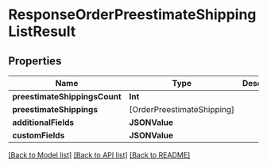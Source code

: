 # ResponseOrderPreestimateShippingListResult

## Properties
Name | Type | Description | Notes
------------ | ------------- | ------------- | -------------
**preestimateShippingsCount** | **Int** |  | [optional] 
**preestimateShippings** | [OrderPreestimateShipping] |  | [optional] 
**additionalFields** | **JSONValue** |  | [optional] 
**customFields** | **JSONValue** |  | [optional] 

[[Back to Model list]](../README.md#documentation-for-models) [[Back to API list]](../README.md#documentation-for-api-endpoints) [[Back to README]](../README.md)


